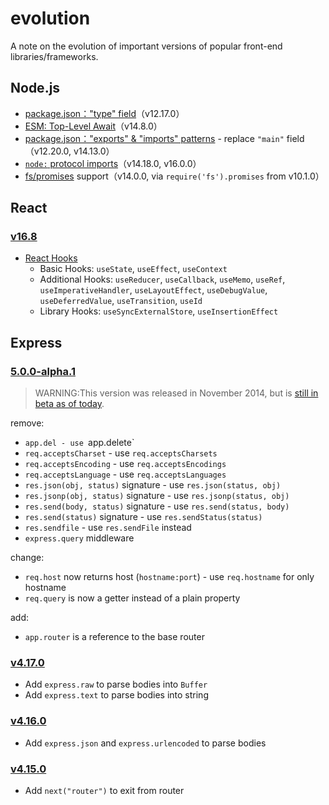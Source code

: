 # evolution

A note on the evolution of important versions of popular front-end libraries/frameworks.

## Node.js

- [package.json："type" field](https://nodejs.org/api/packages.html#type)（v12.17.0） 
- [ESM: Top-Level Await](https://nodejs.org/api/esm.html#top-level-await)（v14.8.0）
- [package.json："exports" & "imports" patterns](https://nodejs.org/api/packages.html#exports) - replace `"main"` field（v12.20.0, v14.13.0）
- [`node:` protocol imports](https://2ality.com/2021/12/node-protocol-imports.html)（v14.18.0, v16.0.0）
- [fs/promises](https://nodejs.org/api/fs.html#promises-api) support（v14.0.0, via `require('fs').promises` from v10.1.0）

## React

### [v16.8](https://legacy.reactjs.org/blog/2019/02/06/react-v16.8.0.html)

- [React Hooks](https://legacy.reactjs.org/docs/hooks-reference.html)
  - Basic Hooks: `useState`, `useEffect`, `useContext`
  - Additional Hooks: `useReducer`, `useCallback`, `useMemo`, `useRef`, `useImperativeHandler`, `useLayoutEffect`, `useDebugValue`, `useDeferredValue`, `useTransition`, `useId` 
  - Library Hooks: `useSyncExternalStore`, `useInsertionEffect`

## Express

### [5.0.0-alpha.1](https://github.com/expressjs/express/releases/tag/5.0.0-alpha.1)

> WARNING:This version was released in November 2014, but is [still in beta as of today](https://github.com/expressjs/express/tree/v5.0.0-beta.1).

remove:

- `app.del - use `app.delete`
- `req.acceptsCharset` - use `req.acceptsCharsets`
- `req.acceptsEncoding` - use `req.acceptsEncodings`
- `req.acceptsLanguage` - use `req.acceptsLanguages`
- `res.json(obj, status)` signature - use `res.json(status, obj)`
- `res.jsonp(obj, status)` signature - use `res.jsonp(status, obj)`
- `res.send(body, status)` signature - use `res.send(status, body)`
- `res.send(status)` signature - use `res.sendStatus(status)`
- `res.sendfile` - use `res.sendFile` instead
- `express.query` middleware

change:

- `req.host` now returns host (`hostname:port`) - use `req.hostname` for only hostname
- `req.query` is now a getter instead of a plain property

add:

- `app.router` is a reference to the base router

### [v4.17.0](https://github.com/expressjs/express/releases/tag/4.17.0)

- Add `express.raw` to parse bodies into `Buffer`
- Add `express.text` to parse bodies into string

### [v4.16.0](https://github.com/expressjs/express/releases/tag/4.16.0)

- Add `express.json` and `express.urlencoded` to parse bodies

### [v4.15.0](https://github.com/expressjs/express/releases/tag/4.15.0)

- Add `next("router")` to exit from router

